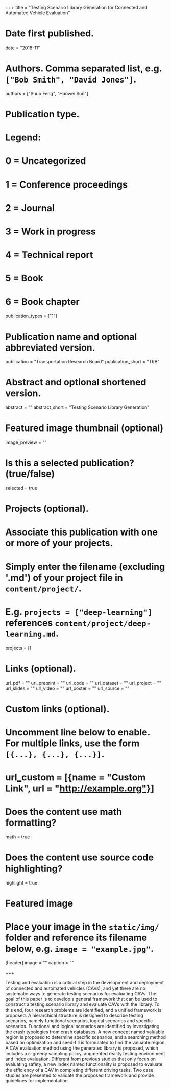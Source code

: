 +++
title = "Testing Scenario Library Generation for Connected and Automated Vehicle Evaluation"

# Date first published.
date = "2018-11"

# Authors. Comma separated list, e.g. `["Bob Smith", "David Jones"]`.
authors = ["Shuo Feng", "Haowei Sun"]

# Publication type.
# Legend:
# 0 = Uncategorized
# 1 = Conference proceedings
# 2 = Journal
# 3 = Work in progress
# 4 = Technical report
# 5 = Book
# 6 = Book chapter
publication_types = ["1"]

# Publication name and optional abbreviated version.
publication = "Transportation Research Board"
publication_short = "TRB"

# Abstract and optional shortened version.
abstract = ""
abstract_short = "Testing Scenario Library Generation"

# Featured image thumbnail (optional)
image_preview = ""

# Is this a selected publication? (true/false)
selected = true

# Projects (optional).
#   Associate this publication with one or more of your projects.
#   Simply enter the filename (excluding '.md') of your project file in `content/project/`.
#   E.g. `projects = ["deep-learning"]` references `content/project/deep-learning.md`.
projects = []

# Links (optional).
url_pdf = ""
url_preprint = ""
url_code = ""
url_dataset = ""
url_project = ""
url_slides = ""
url_video = ""
url_poster = ""
url_source = ""

# Custom links (optional).
#   Uncomment line below to enable. For multiple links, use the form `[{...}, {...}, {...}]`.
# url_custom = [{name = "Custom Link", url = "http://example.org"}]

# Does the content use math formatting?
math = true

# Does the content use source code highlighting?
highlight = true

# Featured image
# Place your image in the `static/img/` folder and reference its filename below, e.g. `image = "example.jpg"`.
[header]
image = ""
caption = ""

+++

Testing and evaluation is a critical step in the development and deployment of connected and automated vehicles (CAVs), and yet there are no systematic ways to generate testing scenarios for evaluating CAVs. The goal of this paper is to develop a general framework that can be used to construct a testing scenario library and evaluate CAVs with the library. To this end, four research problems are identified, and a unified framework is proposed. A hierarchical structure is designed to describe testing scenarios, namely functional scenarios, logical scenarios and specific scenarios. Functional and logical scenarios are identified by investigating the crash typologies from crash databases. A new concept named valuable region is proposed to determine specific scenarios, and a searching method based on optimization and seed-fill is formulated to find the valuable region. A CAV evaluation method using the generated library is proposed, which includes a ε-greedy sampling policy, augmented reality testing environment and index evaluation. Different from previous studies that only focus on evaluating safety, a new index named functionality is proposed to evaluate the efficiency of a CAV in completing different driving tasks. Two case studies are presented to validate the proposed framework and provide guidelines for implementation.